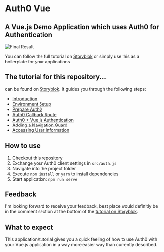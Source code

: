 # Auth0 Vue

## A Vue.js Demo Application which uses Auth0 for Authentication

![Final Result](https://img.storyblok.com/8hXRKaQfX1jUBSk8jcul2xZdBZM=/957x0/f/39898/2466x1760/dab8c6f648/final-result.png)

You can follow the full tutorial on [Storyblok](https://www.storyblok.com/tp/how-to-auth0-vuejs-authentication) or simply use this as a boilerplate for your applications. 

## The tutorial for this repository...

can be found on [Storyblok](https://www.storyblok.com/tp/how-to-auth0-vuejs-authentication). It guides you through the following steps:

- [Introduction](https://www.storyblok.com/tp/how-to-auth0-vuejs-authentication)
- [Environment Setup](https://www.storyblok.com/tp/how-to-auth0-vuejs-authentication#environment-setup)
- [Prepare Auth0](https://www.storyblok.com/tp/how-to-auth0-vuejs-authentication#prepare-auth0)
- [Auth0 Callback Route](https://www.storyblok.com/tp/how-to-auth0-vuejs-authentication#auth0-callback-route)
- [Auth0 + Vue.js Authentication](https://www.storyblok.com/tp/how-to-auth0-vuejs-authentication#setup-auth0--vuejs-auth-plugin)
- [Adding a Navigation Guard](https://www.storyblok.com/tp/how-to-auth0-vuejs-authentication#adding-a-navigation-guard)
- [Accessing User Information](https://www.storyblok.com/tp/how-to-auth0-vuejs-authentication#accessing-user-information)

## How to use 

1. Checkout this repository
2. Exchange your Auth0 client settings in `src/auth.js`
3. Navigate into the project folder
4. Execute `npm install` or `yarn` to install dependencies
5. Start application: `npm run serve`

## Feedback

I'm looking forward to receive your feedback, best place would definitly be in the comment section at the bottom of the [tutorial on Storyblok](https://www.storyblok.com/tp/how-to-auth0-vuejs-authentication).

## What to expect

This application/tutorial gives you a quick feeling of how to use Auth0 with your Vue.js application in a way more easier way than currently described.

